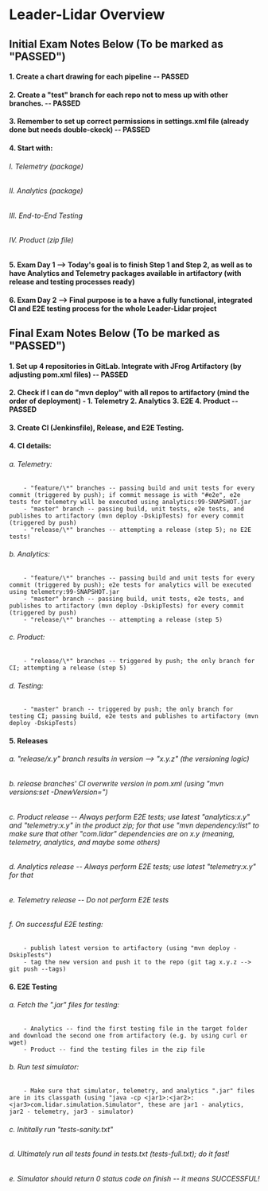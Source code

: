 # Leader-Lidar Overview



## Initial Exam Notes Below (To be marked as "PASSED")



#### 1. Create a chart drawing for each pipeline -- PASSED
#### 2. Create a "test" branch for each repo not to mess up with other branches. -- PASSED
#### 3. Remember to set up correct permissions in settings.xml file (already done but needs double-ckeck) -- PASSED
#### 4. Start with:
###### 	I. Telemetry (package)
###### 	II. Analytics (package)
###### 	III. End-to-End Testing
###### 	IV. Product (zip file)
#### 5. Exam Day 1 --> Today's goal is to finish Step 1 and Step 2, as well as to have Analytics and Telemetry packages available in artifactory (with release and testing processes ready)
#### 6. Exam Day 2 --> Final purpose is to a have a fully functional, integrated CI and E2E testing process for the whole Leader-Lidar project


## Final Exam Notes Below (To be marked as "PASSED")


#### 1. Set up 4 repositories in GitLab. Integrate with JFrog Artifactory (by adjusting pom.xml files) -- PASSED

#### 2. Check if I can do "mvn deploy" with all repos to artifactory (mind the order of deployment) - 1. Telemetry 2. Analytics 3. E2E 4. Product -- PASSED

#### 3. Create CI (Jenkinsfile), Release, and E2E Testing.

#### 4. CI details:
###### 	a. Telemetry:
		- "feature/\*" branches -- passing build and unit tests for every commit (triggered by push); if commit message is with "#e2e", e2e tests for telemetry will be executed using analytics:99-SNAPSHOT.jar
		- "master" branch -- passing build, unit tests, e2e tests, and publishes to artifactory (mvn deploy -DskipTests) for every commit (triggered by push)
		- "release/\*" branches -- attempting a release (step 5); no E2E tests!
###### 	b. Analytics:
		- "feature/\*" branches -- passing build and unit tests for every commit (triggered by push); e2e tests for analytics will be executed using telemetry:99-SNAPSHOT.jar
		- "master" branch -- passing build, unit tests, e2e tests, and publishes to artifactory (mvn deploy -DskipTests) for every commit (triggered by push)
		- "release/\*" branches -- attempting a release (step 5)
###### 	c. Product:
		- "release/\*" branches -- triggered by push; the only branch for CI; attempting a release (step 5)
###### 	d. Testing:
		- "master" branch -- triggered by push; the only branch for testing CI; passing build, e2e tests and publishes to artifactory (mvn deploy -DskipTests)

#### 5. Releases
###### 	a. "release/x.y" branch results in version --> "x.y.z" (the versioning logic)
###### 	b. release branches' CI overwrite version in pom.xml (using "mvn versions:set -DnewVersion=")
###### 	c. Product release -- Always perform E2E tests; use latest "analytics:x.y" and "telemetry:x.y" in the product zip; for that use "mvn dependency:list" to make sure that other "com.lidar" dependencies are on x.y (meaning, telemetry, analytics, and maybe some others)
###### 	d. Analytics release -- Always perform E2E tests; use latest "telemetry:x.y" for that
###### 	e. Telemetry release -- Do not perform E2E tests
###### 	f. On successful E2E testing:
		- publish latest version to artifactory (using "mvn deploy -DskipTests")
		- tag the new version and push it to the repo (git tag x.y.z --> git push --tags)

#### 6. E2E Testing
###### 	a. Fetch the ".jar" files for testing:
		- Analytics -- find the first testing file in the target folder and download the second one from artifactory (e.g. by using curl or wget)
		- Product -- find the testing files in the zip file
###### 	b. Run test simulator:
		- Make sure that simulator, telemetry, and analytics ".jar" files are in its classpath (using "java -cp <jar1>:<jar2>:<jar3>com.lidar.simulation.Simulator", these are jar1 - analytics, jar2 - telemetry, jar3 - simulator)
###### 	c. Inititally run "tests-sanity.txt"
###### 	d. Ultimately run all tests found in tests.txt (tests-full.txt); do it fast!
###### 	e. Simulator should return 0 status code on finish -- it means SUCCESSFUL!


